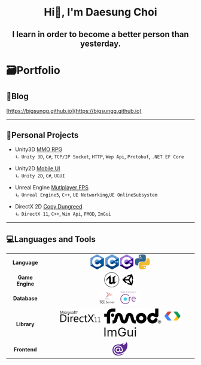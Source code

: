 <h1 align="center">Hi👋, I'm Daesung Choi</h1>
<h2 align="center">I learn in order to become a better person than yesterday.</h3>

<h1>🗃️Portfolio</h2>

<h2>📂Blog</h2>

[https://bigsungg.github.io](https://bigsungg.github.io)

---

<h2>📄Personal Projects</h2>

- Unity3D [MMO RPG](https://github.com/BIGSUNGG/MMO_RPG)  
ㄴ `Unity 3D`, `C#`, `TCP/IP Socket`, `HTTP`,  `Wep Api`, `Protobuf`, `.NET EF Core`

- Unity2D [Mobile UI](https://github.com/BIGSUNGG/Mobile_UI)  
ㄴ `Unity 2D`, `C#`, `UGUI`

- Unreal Engine [Mutlplayer FPS](https://github.com/BIGSUNGG/FPS)  
ㄴ `Unreal Engine5`, `C++`, `UE Networking`,`UE OnlineSubsystem`

- DirectX 2D [Copy Dungreed](https://github.com/BIGSUNGG/DirectX_2D)  
ㄴ `DirectX 11`, `C++`, `Win Api`, `FMOD`, `ImGui`

---

<h2 align="left">💻Languages and Tools</h3>

<table align="center">
    <tr align="center">
        <td style="font-weight: bold; padding-right: 10px; vertical-align: center;">
            Language
        </td>
        <td>
            <img height="40" src="Image/C.png"/>
            <img height="40" src="Image/Cpp.png"/>
            <img height="40" src="Image/Cs.png"/>            
            <img height="40" src="Image/Python.png"/>            
        </td>
    </tr>
        <tr align="center">
        <td style="font-weight: bold; padding-right: 10px; vertical-align: center;">
            Game Engine
        </td>
        <td>
            <img height="40" src="Image/UnrealEngine.png"/>            
            <img height="40" src="Image/Unity.png"/>           
        </td>
    </tr>
        <tr align="center">
        <td style="font-weight: bold; padding-right: 10px; vertical-align: center;">
            Database
        </td>
        <td>
            <img height="40" src="Image/SqlServer.png"/>            
            <img height="40" src="Image/EfCore.png"/>            
        </td>
    </tr >
        <tr align="center">
        <td style="font-weight: bold; padding-right: 10px; vertical-align: center;">
        Library
        </td>
        <td>  
            <img height="40" src="Image/DirectX.png"/>            
            <img height="40" src="Image/FMOD.png"/>            
            <img height="40" src="Image/Protobuf.png"/>            
            <span style="font-size: 33px">ImGui</span>
        </td>
    </tr>
    <tr align="center">
        <td style="font-weight: bold; padding-right: 10px; vertical-align: center; border: none;">
        Frontend
        </td>
        <td>
            <img height="40" src="Image/Blazor.png"/>            
        </td>
    </tr>    
</table>

